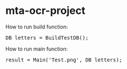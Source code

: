 mta-ocr-project
===============

How to run build function:

<pre>DB_letters = BuildTestDB();</pre>

How to run main function:

<pre>result = Main('Test.png', DB_letters);</pre>

